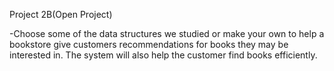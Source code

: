 Project 2B(Open Project)

-Choose some of the data structures we studied or make your own to help a bookstore give customers recommendations for books they may be interested in. The system will also help the customer find books efficiently.

